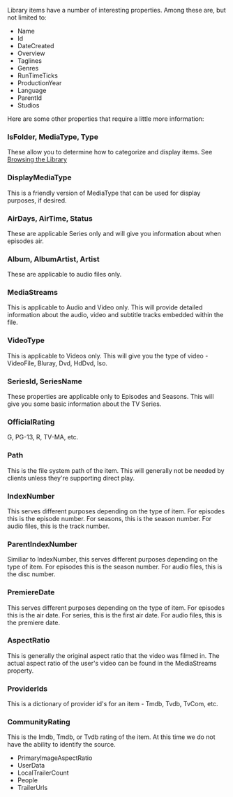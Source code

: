 Library items have a number of interesting properties. Among these are, but not limited to:

* Name
* Id
* DateCreated
* Overview
* Taglines
* Genres
* RunTimeTicks
* ProductionYear
* Language
* ParentId
* Studios

Here are some other properties that require a little more information:

### IsFolder, MediaType, Type
These allow you to determine how to categorize and display items. See [Browsing the Library](https://github.com/MediaBrowser/MediaBrowser/wiki/Browsing-the-Library)

### DisplayMediaType
This is a friendly version of MediaType that can be used for display purposes, if desired.

### AirDays, AirTime, Status
These are applicable Series only and will give you information about when episodes air.

### Album, AlbumArtist, Artist
These are applicable to audio files only.

### MediaStreams
This is applicable to Audio and Video only. This will provide detailed information about the audio, video and subtitle tracks embedded within the file.

### VideoType
This is applicable to Videos only. This will give you the type of video - VideoFile, Bluray, Dvd, HdDvd, Iso.

### SeriesId, SeriesName
These properties are applicable only to Episodes and Seasons. This will give you some basic information about the TV Series.

### OfficialRating
G, PG-13, R, TV-MA, etc.

### Path
This is the file system path of the item. This will generally not be needed by clients unless they're supporting direct play.

### IndexNumber
This serves different purposes depending on the type of item. For episodes this is the episode number. For seasons, this is the season number. For audio files, this is the track number.

### ParentIndexNumber
Similiar to IndexNumber, this serves different purposes depending on the type of item. For episodes this is the season number. For audio files, this is the disc number.

### PremiereDate 
This serves different purposes depending on the type of item. For episodes this is the air date. For series, this is the first air date. For audio files, this is the premiere date.

### AspectRatio
This is generally the original aspect ratio that the video was filmed in. The actual aspect ratio of the user's video can be found in the MediaStreams property.

### ProviderIds
This is a dictionary of provider id's for an item - Tmdb, Tvdb, TvCom, etc.

### CommunityRating
This is the Imdb, Tmdb, or Tvdb rating of the item. At this time we do not have the ability to identify the source.




* PrimaryImageAspectRatio
* UserData
* LocalTrailerCount
* People
* TrailerUrls